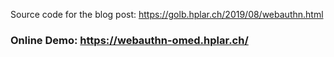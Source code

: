 Source code for the blog post: https://golb.hplar.ch/2019/08/webauthn.html


### Online Demo: https://webauthn-omed.hplar.ch/
